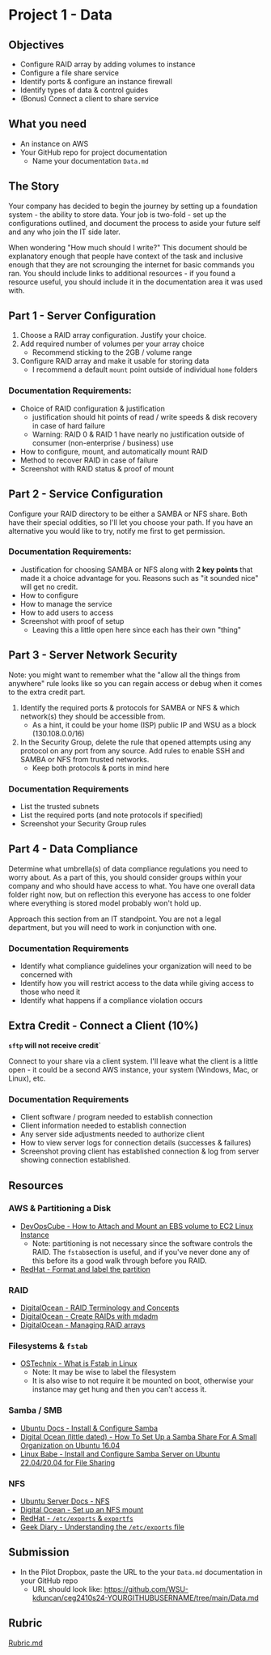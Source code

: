 # Project 1 - Data

## Objectives

- Configure RAID array by adding volumes to instance
- Configure a file share service
- Identify ports & configure an instance firewall
- Identify types of data & control guides
- (Bonus) Connect a client to share service

## What you need

- An instance on AWS
- Your GitHub repo for project documentation
    - Name your documentation `Data.md`

## The Story

Your company has decided to begin the journey by setting up a foundation system - the ability to store data.  Your job is two-fold - set up the configurations outlined, and document the process to aside your future self and any who join the IT side later.

When wondering "How much should I write?"  This document should be explanatory enough that people have context of the task and inclusive enough that they are not scrounging the internet for basic commands you ran.  You should include links to additional resources - if you found a resource useful, you should include it in the documentation area it was used with.

## Part 1 - Server Configuration

1. Choose a RAID array configuration.  Justify your choice.
2. Add required number of volumes per your array choice
    - Recommend sticking to the 2GB / volume range
3. Configure RAID array and make it usable for storing data
    - I recommend a default `mount` point outside of individual `home` folders

### Documentation Requirements:
- Choice of RAID configuration & justification
    - justification should hit points of read / write speeds & disk recovery in case of hard failure
    - Warning: RAID 0 & RAID 1 have nearly no justification outside of consumer (non-enterprise / business) use
- How to configure, mount, and automatically mount RAID
- Method to recover RAID in case of failure
- Screenshot with RAID status & proof of mount

## Part 2 - Service Configuration

Configure your RAID directory to be either a SAMBA or NFS share.  Both have their special oddities, so I'll let you choose your path.  If you have an alternative you would like to try, notify me first to get permission.

### Documentation Requirements:
- Justification for choosing SAMBA or NFS along with **2 key points** that made it a choice advantage for you.  Reasons such as "it sounded nice" will get no credit.
- How to configure
- How to manage the service
- How to add users to access
- Screenshot with proof of setup 
    - Leaving this a little open here since each has their own "thing"

## Part 3 - Server Network Security

Note: you might want to remember what the "allow all the things from anywhere" rule looks like so you can regain access or debug when it comes to the extra credit part.

1. Identify the required ports & protocols for SAMBA or NFS & which network(s) they should be accessible from.  
    - As a hint, it could be your home (ISP) public IP and WSU as a block (130.108.0.0/16)
2. In the Security Group, delete the rule that opened attempts using any protocol on any port from any source.  Add rules to enable SSH and SAMBA or NFS from trusted networks.
    - Keep both protocols & ports in mind here

### Documentation Requirements
- List the trusted subnets
- List the required ports (and note protocols if specified)
- Screenshot your Security Group rules

## Part 4 - Data Compliance

Determine what umbrella(s) of data compliance regulations you need to worry about.  As a part of this, you should consider groups within your company and who should have access to what.  You have one overall data folder right now, but on reflection this everyone has access to one folder where everything is stored model probably won't hold up.

Approach this section from an IT standpoint.  You are not a legal department, but you will need to work in conjunction with one.

### Documentation Requirements
- Identify what compliance guidelines your organization will need to be concerned with
- Identify how you will restrict access to the data while giving access to those who need it
- Identify what happens if a compliance violation occurs 

## Extra Credit - Connect a Client (10%)

**`sftp` will not receive credit`**

Connect to your share via a client system.  I'll leave what the client is a little open - it could be a second AWS instance, your system (Windows, Mac, or Linux), etc.

### Documentation Requirements
- Client software / program needed to establish connection
- Client information needed to establish connection
- Any server side adjustments needed to authorize client
- How to view server logs for connection details (successes & failures)
- Screenshot proving client has established connection & log from server showing connection established.

## Resources

### AWS & Partitioning a Disk
- [DevOpsCube - How to Attach and Mount an EBS volume to EC2 Linux Instance](https://devopscube.com/mount-ebs-volume-ec2-instance/)
    - Note: partitioning is not necessary since the software controls the RAID.  The `fstab`section is useful, and if you've never done any of this before its a good walk through before you RAID.
- [RedHat - Format and label the partition](https://access.redhat.com/documentation/en-us/red_hat_enterprise_linux/6/html/storage_administration_guide/s3-disk-storage-parted-create-part-mkfs)

### RAID
- [DigitalOcean - RAID Terminology and Concepts](https://www.digitalocean.com/community/tutorials/an-introduction-to-raid-terminology-and-concepts)
- [DigitalOcean - Create RAIDs with mdadm](https://www.digitalocean.com/community/tutorials/how-to-create-raid-arrays-with-mdadm-on-ubuntu-22-04)
- [DigitalOcean - Managing RAID arrays](https://www.digitalocean.com/community/tutorials/how-to-create-raid-arrays-with-mdadm-on-ubuntu-22-04)

### Filesystems & `fstab`
- [OSTechnix - What is Fstab in Linux](https://ostechnix.com/what-is-fstab-in-linux-introduction-to-linux-etc-fstab-file/)
    - Note: It may be wise to label the filesystem
    - It is also wise to not require it be mounted on boot, otherwise your instance may get hung and then you can't access it.

### Samba / SMB

- [Ubuntu Docs - Install & Configure Samba](https://ubuntu.com/tutorials/install-and-configure-samba)
- [Digital Ocean  (little dated) - How To Set Up a Samba Share For A Small Organization on Ubuntu 16.04](https://www.digitalocean.com/community/tutorials/how-to-set-up-a-samba-share-for-a-small-organization-on-ubuntu-16-04)
- [Linux Babe - Install and Configure Samba Server on Ubuntu 22.04/20.04 for File Sharing](https://www.linuxbabe.com/ubuntu/install-samba-server-file-share)

### NFS

- [Ubuntu Server Docs - NFS](https://ubuntu.com/server/docs/service-nfs)
- [Digital Ocean - Set up an NFS mount](https://www.digitalocean.com/community/tutorials/how-to-set-up-an-nfs-mount-on-ubuntu-20-04)
- [RedHat - `/etc/exports` & `exportfs`](https://access.redhat.com/documentation/en-us/red_hat_enterprise_linux/5/html/deployment_guide/s1-nfs-server-config-exports) 
- [Geek Diary - Understanding the `/etc/exports` file](https://www.thegeekdiary.com/understanding-the-etc-exports-file/)

## Submission

- In the Pilot Dropbox, paste the URL to the your `Data.md` documentation in your GitHub repo
  - URL should look like: https://github.com/WSU-kduncan/ceg2410s24-YOURGITHUBUSERNAME/tree/main/Data.md

## Rubric

[Rubric.md](Rubric.md)